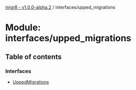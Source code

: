 [migr8 - v1.0.0-alpha.2](../README.md) / interfaces/upped_migrations

# Module: interfaces/upped_migrations

## Table of contents

### Interfaces

- [UppedMigrations](../interfaces/interfaces_upped_migrations.UppedMigrations.md)
